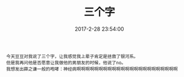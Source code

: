 ﻿---
title: 三个字
date: 2017-2-28 23:54:00
reward: false
tags: 随笔
---
    今天豆豆对我说了三个字，让我感觉我上辈子肯定是拯救了银河系。
	但是我再问他是否愿意让我做他的男朋友的时候，他说了no。
	我想发出薛之谦一般的咆哮：神经病啊啊啊啊啊啊啊啊啊啊啊啊啊啊啊啊啊啊啊啊啊啊啊